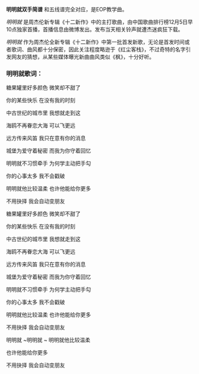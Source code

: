 

**明明就双手简谱** 和五线谱完全对应，是EOP教学曲。

_明明就_ 是周杰伦新专辑《十二新作》中的主打歌曲，由中国歌曲排行榜12月5日早10点独家首播，首播信息由微博发出。发布当天相关铃声就遭杰迷疯狂下载。

_明明就_
作为周杰伦全新专辑《十二新作》中第一批首发新歌，无论是首发时间或者歌词、曲风都十分保密，因此关注程度略逊于《红尘客栈》，不过奇特的名字引发网友的猜想，从某些媒体曝光新曲曲风类似《枫》，十分好听。

### 明明就歌词：

糖果罐里好多颜色 微笑却不甜了

你的某些快乐 在没有我的时刻

中古世纪的城市里 我想就走到这

海鸥不再眷恋大海 可以飞更远

远方传来风笛 我只在意有你的消息

城堡为爱守着秘密 而我为你守着回忆

明明就不习惯牵手 为何学主动把手勾

你的心事太多 我不会戳破

明明就他比较温柔 也许他能给你更多

不用抉择 我会自动变朋友

糖果罐里好多颜色 微笑却不甜了

你的某些快乐 在没有我的时刻

中古世纪的城市里 我想就走到这

海鸥不再眷恋大海 可以飞更远

远方传来风笛 我只在意有你的消息

城堡为爱守着秘密 而我为你守着回忆

明明就不习惯牵手 为何学主动把手勾

你的心事太多 我不会戳破

明明就他比较温柔 也许他能给你更多

不用抉择 我会自动变朋友

明明就 ~明明就 ~ 明明就他比较温柔

也许他能给你更多

不用抉择 我会自动变朋友

